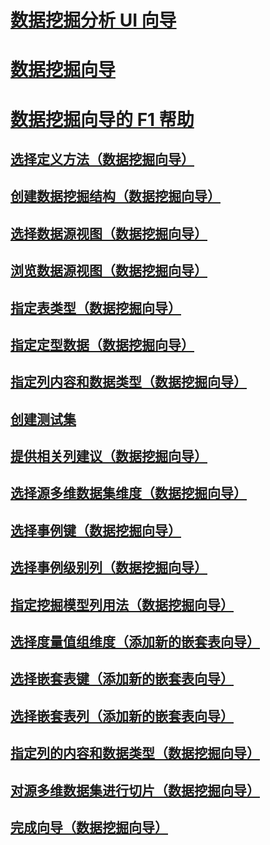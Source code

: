 # [数据挖掘分析 UI 向导](ui-wizards-data-mining.md)

# [数据挖掘向导](../data-mining-wizards.md)
# [数据挖掘向导的 F1 帮助](../data-mining-wizard-f1-help-analysis-services-data-mining.md)
## [选择定义方法（数据挖掘向导）](../select-the-definition-method-data-mining-wizard.md)
## [创建数据挖掘结构（数据挖掘向导）](../create-the-data-mining-structure-data-mining-wizard.md)
## [选择数据源视图（数据挖掘向导）](../select-data-source-view-data-mining-wizard.md)
## [浏览数据源视图（数据挖掘向导）](../browse-data-source-view-data-mining-wizard.md)
## [指定表类型（数据挖掘向导）](../specify-table-types-data-mining-wizard.md)
## [指定定型数据（数据挖掘向导）](../specify-the-training-data-data-mining-wizard.md)
## [指定列内容和数据类型（数据挖掘向导）](../specify-column-content-and-data-type-data-mining-wizard.md)
## [创建测试集](../create-testing-set-data-mining-wizard.md)
## [提供相关列建议（数据挖掘向导）](../suggest-related-columns-data-mining-wizard.md)
## [选择源多维数据集维度（数据挖掘向导）](../select-the-source-cube-dimension-data-mining-wizard.md)
## [选择事例键（数据挖掘向导）](../select-the-case-key-data-mining-wizard.md)
## [选择事例级别列（数据挖掘向导）](../select-case-level-columns-data-mining-wizard.md)
## [指定挖掘模型列用法（数据挖掘向导）](../specify-mining-model-column-usage-data-mining-wizard.md)
## [选择度量值组维度（添加新的嵌套表向导）](../select-a-measure-group-dimension-add-new-nested-table-wizard.md)
## [选择嵌套表键（添加新的嵌套表向导）](../select-nested-table-key-add-new-nested-table-wizard.md)
## [选择嵌套表列（添加新的嵌套表向导）](../select-nested-table-columns-add-new-nested-table-wizard.md)
## [指定列的内容和数据类型（数据挖掘向导）](../specify-the-column-s-content-and-data-type-data-mining-wizard.md)
## [对源多维数据集进行切片（数据挖掘向导）](../slice-source-cube-data-mining-wizard.md)
## [完成向导（数据挖掘向导）](../completing-the-wizard-data-mining-wizard.md)

